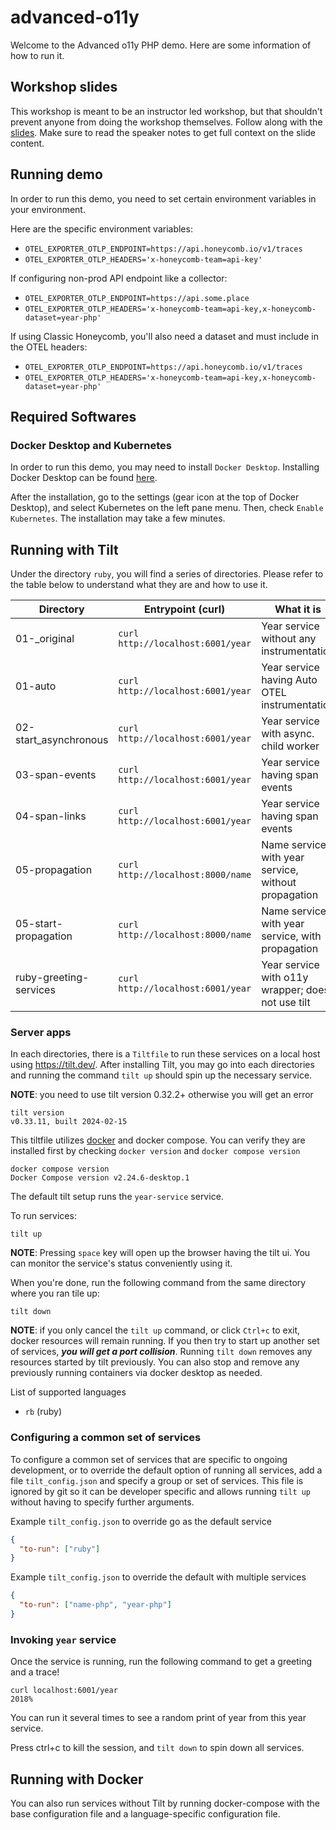 # advanced-o11y

Welcome to the Advanced o11y PHP demo. Here are some information of how to run it.

## Workshop slides

This workshop is meant to be an instructor led workshop, but that shouldn't prevent anyone from doing the workshop themselves.
Follow along with the [slides](https://docs.google.com/presentation/d/1-79ehidhZ6BBORatzubkgNpfU9KONSKFE72qPYRKDaw/edit?usp=sharing).
Make sure to read the speaker notes to get full context on the slide content.

## Running demo

In order to run this demo, you need to set certain environment variables in your environment.

Here are the specific environment variables:

- `OTEL_EXPORTER_OTLP_ENDPOINT=https://api.honeycomb.io/v1/traces`
- `OTEL_EXPORTER_OTLP_HEADERS='x-honeycomb-team=api-key'`

If configuring non-prod API endpoint like a collector:

- `OTEL_EXPORTER_OTLP_ENDPOINT=https://api.some.place`
- `OTEL_EXPORTER_OTLP_HEADERS='x-honeycomb-team=api-key,x-honeycomb-dataset=year-php'`

If using Classic Honeycomb, you'll also need a dataset and must include in the OTEL headers:

- `OTEL_EXPORTER_OTLP_ENDPOINT=https://api.honeycomb.io/v1/traces`
- `OTEL_EXPORTER_OTLP_HEADERS='x-honeycomb-team=api-key,x-honeycomb-dataset=year-php'`

## Required Softwares

### Docker Desktop and Kubernetes

In order to run this demo, you may need to install `Docker Desktop`. Installing Docker Desktop can be found [here](https://www.docker.com/products/docker-desktop/).

After the installation, go to the settings (gear icon at the top of Docker Desktop), and select Kubernetes on the left pane menu. Then, check `Enable Kubernetes`. The installation may take a few minutes.

## Running with Tilt

Under the directory `ruby`, you will find a series of directories. Please refer to the table below to understand what they are and how to use it.

| Directory              | Entrypoint (curl)                 | What it is                                          |
| ---------------------- | --------------------------------- | --------------------------------------------------- |
| 01-\_original          | `curl http://localhost:6001/year` | Year service without any instrumentation            |
| 01-auto                | `curl http://localhost:6001/year` | Year service having Auto OTEL instrumentation       |
| 02-start_asynchronous  | `curl http://localhost:6001/year` | Year service with async. child worker               |
| 03-span-events         | `curl http://localhost:6001/year` | Year service having span events                     |
| 04-span-links          | `curl http://localhost:6001/year` | Year service having span events                     |
| 05-propagation         | `curl http://localhost:8000/name` | Name service with year service, without propagation |
| 05-start-propagation   | `curl http://localhost:8000/name` | Name service with year service, with propagation    |
| ruby-greeting-services | `curl http://localhost:6001/year` | Year service with o11y wrapper; does not use tilt   |

### Server apps

In each directories, there is a `Tiltfile` to run these services on a local host using <https://tilt.dev/>.
After installing Tilt, you may go into each directories and running the command `tilt up` should spin up the necessary service.

**NOTE**: you need to use tilt version 0.32.2+ otherwise you will get an error

```
tilt version
v0.33.11, built 2024-02-15
```

This tiltfile utilizes [docker](https://docs.docker.com/desktop/install/mac-install/) and docker compose. You can verify they are installed first by checking `docker version` and `docker compose version`

```
docker compose version
Docker Compose version v2.24.6-desktop.1
```

The default tilt setup runs the `year-service` service.

To run services:

```shell
tilt up
```

**NOTE**: Pressing `space` key will open up the browser having the tilt ui. You can monitor the service's status conveniently using it.

When you're done, run the following command from the same directory where you ran tile up:

```shell
tilt down
```

**NOTE**: if you only cancel the `tilt up` command, or click `Ctrl+c` to exit, docker resources will remain running. If you then try to start up another set of services, **_you will get a port collision_**. Running `tilt down` removes any resources started by tilt previously. You can also stop and remove any previously running containers via docker desktop as needed.

List of supported languages

- `rb` (ruby)

### Configuring a common set of services

To configure a common set of services that are specific to ongoing development, or to override the default option of running all services, add a file `tilt_config.json` and specify a group or set of services.
This file is ignored by git so it can be developer specific and allows running `tilt up` without having to specify further arguments.

Example `tilt_config.json` to override go as the default service

```json
{
  "to-run": ["ruby"]
}
```

Example `tilt_config.json` to override the default with multiple services

```json
{
  "to-run": ["name-php", "year-php"]
}
```

### Invoking `year` service

Once the service is running, run the following command to get a greeting and a trace!

```
curl localhost:6001/year
2018%
```

You can run it several times to see a random print of year from this year service.

Press ctrl+c to kill the session, and `tilt down` to spin down all services.

## Running with Docker

You can also run services without Tilt by running docker-compose with the base configuration file and a language-specific configuration file.

```shell

```
